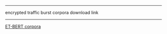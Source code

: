 ******
encrypted traffic burst corpora download link
******

[ET-BERT corpora](https://drive.google.com/file/d/1P1Ru6my9QeJs0Mj6vGA4DyGJFXuI9_6t/view?usp=sharing)
